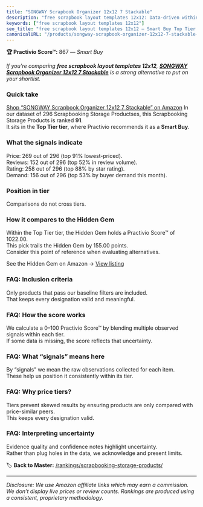 ```yaml
---
title: "SONGWAY Scrapbook Organizer 12x12 7 Stackable"
description: "free scrapbook layout templates 12x12: Data-driven within Top Tier ranking using the Practivio Score™. Positioned by quality, value, demand, findability, momen…"
keywords: ["free scrapbook layout templates 12x12"]
seo_title: "free scrapbook layout templates 12x12 — Smart Buy Top Tier (2025)"
canonicalURL: "/products/songway-scrapbook-organizer-12x12-7-stackable-B0C694W44D/"
---
```


**🏆 Practivio Score™:** 867 — _Smart Buy_


*If you're comparing **free scrapbook layout templates 12x12**, **[SONGWAY Scrapbook Organizer 12x12 7 Stackable](https://www.amazon.com/dp/B0C694W44D?tag=practivio-20)** is a strong alternative to put on your shortlist.*
### Quick take
[Shop “SONGWAY Scrapbook Organizer 12x12 7 Stackable” on Amazon](https://www.amazon.com/dp/B0C694W44D?tag=practivio-20)
In our dataset of 296 Scrapbooking Storage Productses, this Scrapbooking Storage Products is ranked **91**.  
It sits in the **Top Tier tier**, where Practivio recommends it as a **Smart Buy**.

### What the signals indicate
Price: 269 out of 296 (top 91% lowest-priced).  
Reviews: 152 out of 296 (top 52% in review volume).  
Rating: 258 out of 296 (top 88% by star rating).  
Demand: 156 out of 296 (top 53% by buyer demand this month).

### Position in tier
Comparisons do not cross tiers.

### How it compares to the Hidden Gem
Within the Top Tier tier, the Hidden Gem holds a Practivio Score™ of 1022.00.  
This pick trails the Hidden Gem by 155.00 points.  
Consider this point of reference when evaluating alternatives.  

See the Hidden Gem on Amazon → [View listing](https://www.amazon.com/dp/B08V21RXFY?tag=practivio-20)

### FAQ: Inclusion criteria
Only products that pass our baseline filters are included.  
That keeps every designation valid and meaningful.

### FAQ: How the score works
We calculate a 0–100 Practivio Score™ by blending multiple observed signals within each tier.  
If some data is missing, the score reflects that uncertainty.

### FAQ: What “signals” means here
By “signals” we mean the raw observations collected for each item.  
These help us position it consistently within its tier.

### FAQ: Why price tiers?
Tiers prevent skewed results by ensuring products are only compared with price-similar peers.  
This keeps every designation valid.

### FAQ: Interpreting uncertainty
Evidence quality and confidence notes highlight uncertainty.  
Rather than plug holes in the data, we acknowledge and present limits.


🏷️ **Back to Master:** [/rankings/scrapbooking-storage-products/](/rankings/scrapbooking-storage-products/)

---
_Disclosure: We use Amazon affiliate links which may earn a commission. We don’t display live prices or review counts. Rankings are produced using a consistent, proprietary methodology._
